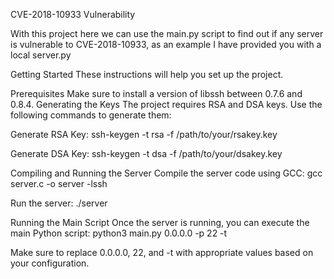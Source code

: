 CVE-2018-10933 Vulnerability

With this project here we can use the main.py script to find out if any server is vulnerable to CVE-2018-10933, as an example I have provided you with a local server.py

Getting Started
These instructions will help you set up the project.

Prerequisites
Make sure to install a version of libssh between 0.7.6 and 0.8.4.
Generating the Keys
The project requires RSA and DSA keys. Use the following commands to generate them:

Generate RSA Key:
ssh-keygen -t rsa -f /path/to/your/rsakey.key

Generate DSA Key:
ssh-keygen -t dsa -f /path/to/your/dsakey.key

Compiling and Running the Server
Compile the server code using GCC:
gcc server.c -o server -lssh

Run the server:
./server

Running the Main Script
Once the server is running, you can execute the main Python script:
python3 main.py 0.0.0.0 -p 22 -t

Make sure to replace 0.0.0.0, 22, and -t with appropriate values based on your configuration.
